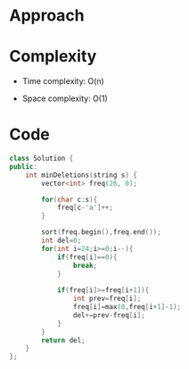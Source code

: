 # Approach
<!-- Describe your approach to solving the problem. -->

# Complexity
- Time complexity: O(n)
<!-- Add your time complexity here, e.g. $$O(n)$$ -->

- Space complexity: O(1)
<!-- Add your space complexity here, e.g. $$O(n)$$ -->

# Code
```cpp []
class Solution {
public:
    int minDeletions(string s) {
        vector<int> freq(26, 0);

        for(char c:s){
            freq[c-'a']++; 
        }

        sort(freq.begin(),freq.end());
        int del=0;
        for(int i=24;i>=0;i--){
            if(freq[i]==0){
                break;
            }
            
            if(freq[i]>=freq[i+1]){
                int prev=freq[i];
                freq[i]=max(0,freq[i+1]-1);
                del+=prev-freq[i];
            }
        }
        return del;
    }
};
```